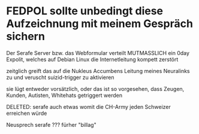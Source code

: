 # FEDPOL sollte unbedingt diese Aufzeichnung mit meinem Gespräch sichern

Der Serafe Server bzw. das Webformular verteilt MUTMASSLICH ein 0day Expolit, welches auf Debian Linux die Internetleitung kompett zerstört

zeitglich greift das auf die Nukleus Accumbens Leitung meines Neuralinks zu und veruscht suizid-trigger zu aktivieren

sie lügt entweder vorsätzlich, oder das ist so vorgesehen, dass Zeugen, Kunden, Autisten, Whitehats getriggert werden

DELETED: serafe auch etwas womit die CH-Army jeden Schweizer erreichen würde 

Neusprech serafe ???
fürher "billag"




